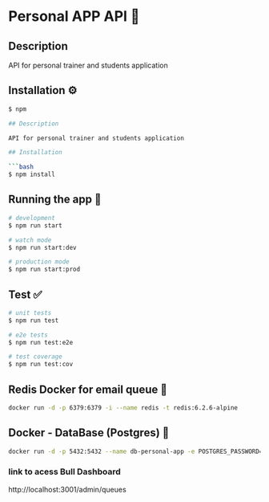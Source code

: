 # Personal APP API 💪

## Description

API for personal trainer and students application

## Installation ⚙

````bash
$ npm

## Description

API for personal trainer and students application

## Installation

```bash
$ npm install
````

## Running the app 🚀

```bash
# development
$ npm run start

# watch mode
$ npm run start:dev

# production mode
$ npm run start:prod
```

## Test ✅

```bash
# unit tests
$ npm run test

# e2e tests
$ npm run test:e2e

# test coverage
$ npm run test:cov
```

## Redis Docker for email queue 🔗

```bash
docker run -d -p 6379:6379 -i --name redis -t redis:6.2.6-alpine
```

## Docker - DataBase (Postgres) 🔗

```bash
docker run -d -p 5432:5432 --name db-personal-app -e POSTGRES_PASSWORD=personal postgres
```

### link to acess Bull Dashboard
http://localhost:3001/admin/queues
